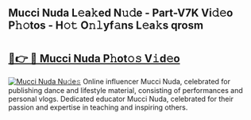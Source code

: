 ## Mucci Nuda L𝚎a𝚔ed N𝚞𝚍e - Part-V7K Vi𝚍𝚎o P𝚑𝚘tos - H𝚘𝚝 O𝚗𝚕yf𝚊ns L𝚎a𝚔s qrosm

# <h2><a href="http://kfe82rb.oniu.top/?m=Mucci+Nuda">🔗👉 🔴 Mucci Nuda P𝚑ot𝚘𝚜 V𝚒d𝚎o</a></h2>

[![Mucci Nuda Nu𝚍e𝚜](https://i.imgur.com/0qMVB7G.gif)](http://kfe82rb.oniu.top/?m=Mucci+Nuda)
Online influencer Mucci Nuda, celebrated for publishing dance and lifestyle material, consisting of performances and personal vlogs. Dedicated educator Mucci Nuda, celebrated for their passion and expertise in teaching and inspiring others.  
